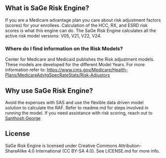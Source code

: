 ## What is SaGe Risk Engine?

If you are a Medicare advantage plan you care about risk adjustment factors (scores) for your enrollees. Calculation of the HCC, RX, and ESRD risk scores is what this engine can do. The SaGe Risk Engine calculates all the active risk model versions: V05, V21, V22, V24.  

### Where do I find information on the Risk Models?

Center for Medicare and Medicaid publishes the Risk adjustment models. These models are developed for the different Model Years. For more information refer to: https://www.cms.gov/Medicare/Health-Plans/MedicareAdvtgSpecRateStats/Risk-Adjustors

## Why use SaGe Risk Engine?

Avoid the expenses with SAS and use the flexible data driven model solution to calculate the RAF. Refer to readme.md for steps involved in running the model. If you need assistance with risk scoring, reach out to <a href="mailto:santhoshgeorgeonline@gmail.com">Santhosh George</a>

## License

SaGe Risk Engine is licensed under Creative Commons Attribution-ShareAlike 4.0 International (CC BY-SA 4.0). See LICENSE.md for more info.
